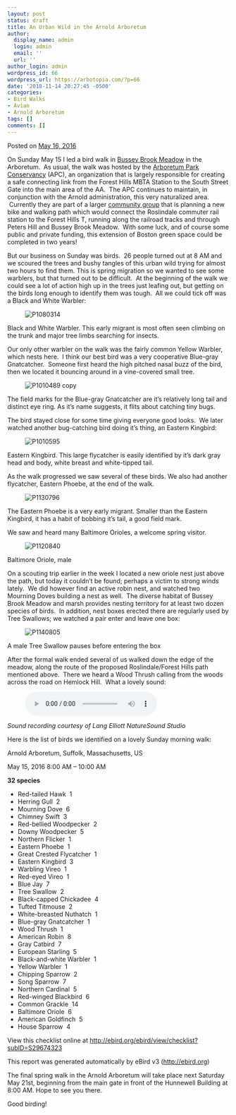 ```yaml
---
layout: post
status: draft
title: An Urban Wild in the Arnold Arboretum
author:
  display_name: admin
  login: admin
  email: ''
  url: ''
author_login: admin
wordpress_id: 66
wordpress_url: https://arbotopia.com/?p=66
date: '2018-11-14 20:27:45 -0500'
categories:
- Bird Walks
- Avian
- Arnold Arboretum
tags: []
comments: []
---
```




<p>Posted on&nbsp;<a href="https://web.archive.org/web/20160604143124/http://www.arbotopia.com/an-urban-wild-in-the-arnold-arboretum/">May 16, 2016</a></p>





<p>On Sunday May 15 I led a bird walk in&nbsp;<a href="https://web.archive.org/web/20160604143124/http://www.arbotopia.com/bussey-brook-meadow-and-the-arboretum-park-conservancy/">Bussey Brook Meadow</a>&nbsp;in the Arboretum. &nbsp;As usual, the walk was hosted by the&nbsp;<a href="https://web.archive.org/web/20160604143124/http://www.arboretumparkconservancy.org/">Arboretum Park Conservancy</a>&nbsp;(APC), an organization that is largely responsible for creating a safe connecting link from the Forest Hills MBTA Station to&nbsp;the South Street Gate into the main area&nbsp;of the AA. &nbsp;The APC continues to maintain, in conjunction with the Arnold administration, this very naturalized area. &nbsp;Currently they are part of a larger&nbsp;<a href="https://web.archive.org/web/20160604143124/http://www.walkuproslindale.org/weblog/2015/10/10/the-rozzie-arboretum-gateway-path/">community group</a>&nbsp;that is planning a new bike and walking path which would connect the Roslindale commuter rail station to the Forest Hills T, running along the railroad tracks&nbsp;and&nbsp;through Peters Hill and Bussey Brook Meadow. &nbsp;With some luck, and of course some public and private funding, this extension of Boston green space could be completed in two years!</p>





<p>But our business on Sunday was birds.&nbsp; 26 people turned out at 8 AM and we scoured the trees and bushy tangles of this urban wild trying for almost two hours to find them. This is spring migration so we wanted to see some warblers, but that turned out to be difficult. &nbsp;At the beginning of the walk we could see a lot of action high up in the trees just leafing out, but getting on the birds long enough to identify them was tough. &nbsp;All we could tick off was a Black and White Warbler:</p>


<p><!-- wp:image {"id":822} --></p>
<figure class="wp-block-image"><img src="https://web.archive.org/web/20160604143124im_/http://www.arbotopia.com/wp-content/uploads/2014/05/P1080314.jpg" alt="P1080314" class="wp-image-822"/></figure>





<p>Black and White Warbler. This early migrant is most often seen climbing on the trunk and major tree limbs searching for insects.</p>





<p>Our only other warbler on the walk was the fairly common Yellow Warbler, which nests here. &nbsp;I think our best bird was a very cooperative Blue-gray Gnatcatcher. &nbsp;Someone first heard the high pitched nasal buzz of the bird, then we located it bouncing around in a vine-covered small tree.</p>


<p><!-- wp:image {"id":1267} --></p>
<figure class="wp-block-image"><img src="https://web.archive.org/web/20160604143124im_/http://www.arbotopia.com/wp-content/uploads/2016/05/P1010489-copy.jpg" alt="P1010489 copy" class="wp-image-1267"/></figure>





<p>The field marks for the Blue-gray Gnatcatcher are it&rsquo;s relatively long tail and distinct eye ring. As it&rsquo;s name suggests, it flits about catching tiny bugs.</p>





<p>The bird stayed close for some time giving everyone good looks. &nbsp;We later watched another bug-catching bird doing it&rsquo;s thing, an Eastern Kingbird:</p>


<p><!-- wp:image {"id":865} --></p>
<figure class="wp-block-image"><img src="https://web.archive.org/web/20160604143124im_/http://www.arbotopia.com/wp-content/uploads/2014/06/P1010595.jpg" alt="P1010595" class="wp-image-865"/></figure>





<p>Eastern Kingbird. This large flycatcher is easily identified by it&rsquo;s dark gray head and body, white breast and white-tipped tail.</p>





<p>As the walk progressed we saw several of these birds. We also had another flycatcher, Eastern Phoebe, at the end of the walk.</p>


<p><!-- wp:image {"id":1194} --></p>
<figure class="wp-block-image"><img src="https://web.archive.org/web/20160604143124im_/http://www.arbotopia.com/wp-content/uploads/2016/04/P1130796.jpg" alt="P1130796" class="wp-image-1194"/></figure>





<p>The Eastern Phoebe is a very early migrant. Smaller than the Eastern Kingbird, it has a habit of bobbing it&rsquo;s tail, a good field mark.</p>





<p>We saw and heard many Baltimore Orioles, a welcome spring visitor.</p>


<p><!-- wp:image {"id":1268} --></p>
<figure class="wp-block-image"><img src="https://web.archive.org/web/20160604143124im_/http://www.arbotopia.com/wp-content/uploads/2016/05/P1120840.jpg" alt="P1120840" class="wp-image-1268"/></figure>





<p>Baltimore Oriole, male</p>





<p>On a scouting trip earlier in the week I located a new oriole nest just above the path, but today it couldn&rsquo;t be found; perhaps a victim to strong winds lately. &nbsp;We did however find an active robin nest, and watched two Mourning Doves building a nest as well. &nbsp;The diverse habitat of Bussey Brook Meadow and marsh provides nesting territory for at least two dozen species of birds. &nbsp;In addition, nest boxes erected there are regularly used by Tree Swallows; we watched a pair enter and leave one box:</p>


<p><!-- wp:image {"id":1244} --></p>
<figure class="wp-block-image"><img src="https://web.archive.org/web/20160604143124im_/http://www.arbotopia.com/wp-content/uploads/2016/05/P1140805.jpg" alt="P1140805" class="wp-image-1244"/></figure>





<p>A male Tree Swallow pauses before entering the&nbsp;box</p>





<p>After the formal walk ended several of us walked down the edge of the meadow, along the route of the proposed Roslindale/Forest Hills path mentioned above. &nbsp;There we heard a Wood Thrush calling from the woods across the road on Hemlock Hill. &nbsp;What a lovely sound:</p>


<p><!-- wp:audio {"id":197} --></p>
<figure class="wp-block-audio"><audio controls src="https://arbotopia.com/wp-content/uploads/2018/11/Wood-Thrush-2.mp3"></audio></figure>
<p><!-- /wp:audio --></p>



<p><em>Sound recording courtesy of&nbsp;Lang Elliott NatureSound Studio</em></p>





<p>Here is the list of birds we identified on a lovely Sunday morning walk:</p>





<p>Arnold Arboretum, Suffolk, Massachusetts, US</p>





<p>May 15, 2016 8:00 AM &ndash; 10:00 AM</p>





<p><strong>32 species</strong></p>


<p><!-- wp:list --></p>
<ul>
<li>Red-tailed Hawk &nbsp;1</li>
<li>Herring Gull &nbsp;2</li>
<li>Mourning Dove &nbsp;6</li>
<li>Chimney Swift &nbsp;3</li>
<li>Red-bellied Woodpecker &nbsp;2</li>
<li>Downy Woodpecker &nbsp;5</li>
<li>Northern Flicker &nbsp;1</li>
<li>Eastern Phoebe &nbsp;1</li>
<li>Great Crested Flycatcher &nbsp;1</li>
<li>Eastern Kingbird &nbsp;3</li>
<li>Warbling Vireo &nbsp;1</li>
<li>Red-eyed Vireo &nbsp;1</li>
<li>Blue Jay &nbsp;7</li>
<li>Tree Swallow &nbsp;2</li>
<li>Black-capped Chickadee &nbsp;4</li>
<li>Tufted Titmouse &nbsp;2</li>
<li>White-breasted Nuthatch &nbsp;1</li>
<li>Blue-gray Gnatcatcher &nbsp;1</li>
<li>Wood Thrush &nbsp;1</li>
<li>American Robin &nbsp;8</li>
<li>Gray Catbird &nbsp;7</li>
<li>European Starling &nbsp;5</li>
<li>Black-and-white Warbler &nbsp;1</li>
<li>Yellow Warbler &nbsp;1</li>
<li>Chipping Sparrow &nbsp;2</li>
<li>Song Sparrow &nbsp;7</li>
<li>Northern Cardinal &nbsp;5</li>
<li>Red-winged Blackbird &nbsp;6</li>
<li>Common Grackle &nbsp;14</li>
<li>Baltimore Oriole &nbsp;6</li>
<li>American Goldfinch &nbsp;5</li>
<li>House Sparrow &nbsp;4</li>
</ul>
<p><!-- /wp:list --></p>



<p>View this checklist online at&nbsp;<a href="http://ebird.org/ebird/view/checklist?subID=S29674323">http://ebird.org/ebird/view/checklist?subID=S29674323</a></p>





<p>This report was generated automatically by eBird v3 (<a href="https://web.archive.org/web/20160604143124/http://ebird.org/">http://ebird.org</a>)</p>





<p>The final spring walk in the Arnold Arboretum will take place next Saturday May 21st, beginning from the main gate in front of the Hunnewell Building at 8:00 AM. Hope to see you there.</p>





<p>Good birding!</p>


